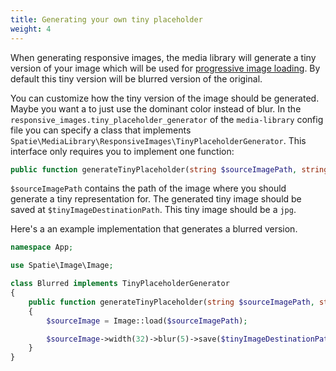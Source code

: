 ```yaml
---
title: Generating your own tiny placeholder
weight: 4
---
```


When generating responsive images, the media library will generate a tiny version of your image which will be used for [progressive image loading](/laravel-medialibrary/v8/responsive-images/getting-started-with-responsive-images#progressive-image-loading). By default this tiny version will be blurred version of the original.

You can customize how the tiny version of the image should be generated. Maybe you want a to just use the dominant color instead of blur. In the  `responsive_images.tiny_placeholder_generator` of the `media-library` config file you can specify a class that implements `Spatie\MediaLibrary\ResponsiveImages\TinyPlaceholderGenerator`. This interface only requires you to implement one function:

```php
public function generateTinyPlaceholder(string $sourceImagePath, string $tinyImageDestinationPath);
```

`$sourceImagePath` contains the path of the image where you should generate a tiny representation for. The generated tiny image should be saved at `$tinyImageDestinationPath`. This tiny image should be a `jpg`.

Here's a an example implementation that generates a blurred version.

```php
namespace App;

use Spatie\Image\Image;

class Blurred implements TinyPlaceholderGenerator
{
    public function generateTinyPlaceholder(string $sourceImagePath, string $tinyImageDestinationPath)
    {
        $sourceImage = Image::load($sourceImagePath);

        $sourceImage->width(32)->blur(5)->save($tinyImageDestinationPath);
    }
}
```
